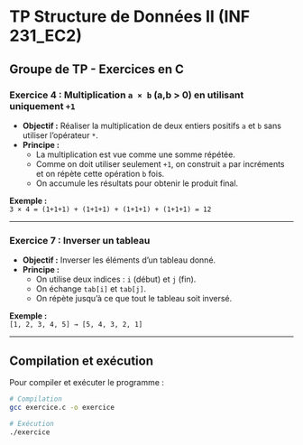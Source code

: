 # TP Structure de Données II (INF 231_EC2)

## Groupe de TP - Exercices en C

### Exercice 4 : Multiplication `a × b` (a,b > 0) en utilisant uniquement `+1`
- **Objectif :** Réaliser la multiplication de deux entiers positifs `a` et `b` sans utiliser l’opérateur `*`.
- **Principe :**
  - La multiplication est vue comme une somme répétée.
  - Comme on doit utiliser seulement `+1`, on construit `a` par incréments et on répète cette opération `b` fois.
  - On accumule les résultats pour obtenir le produit final.

**Exemple :**  
`3 × 4 = (1+1+1) + (1+1+1) + (1+1+1) + (1+1+1) = 12`

---

### Exercice 7 : Inverser un tableau
- **Objectif :** Inverser les éléments d’un tableau donné.
- **Principe :**
  - On utilise deux indices : `i` (début) et `j` (fin).
  - On échange `tab[i]` et `tab[j]`.
  - On répète jusqu’à ce que tout le tableau soit inversé.

**Exemple :**  
`[1, 2, 3, 4, 5] → [5, 4, 3, 2, 1]`

---

## Compilation et exécution
Pour compiler et exécuter le programme :

```bash
# Compilation
gcc exercice.c -o exercice

# Exécution
./exercice
